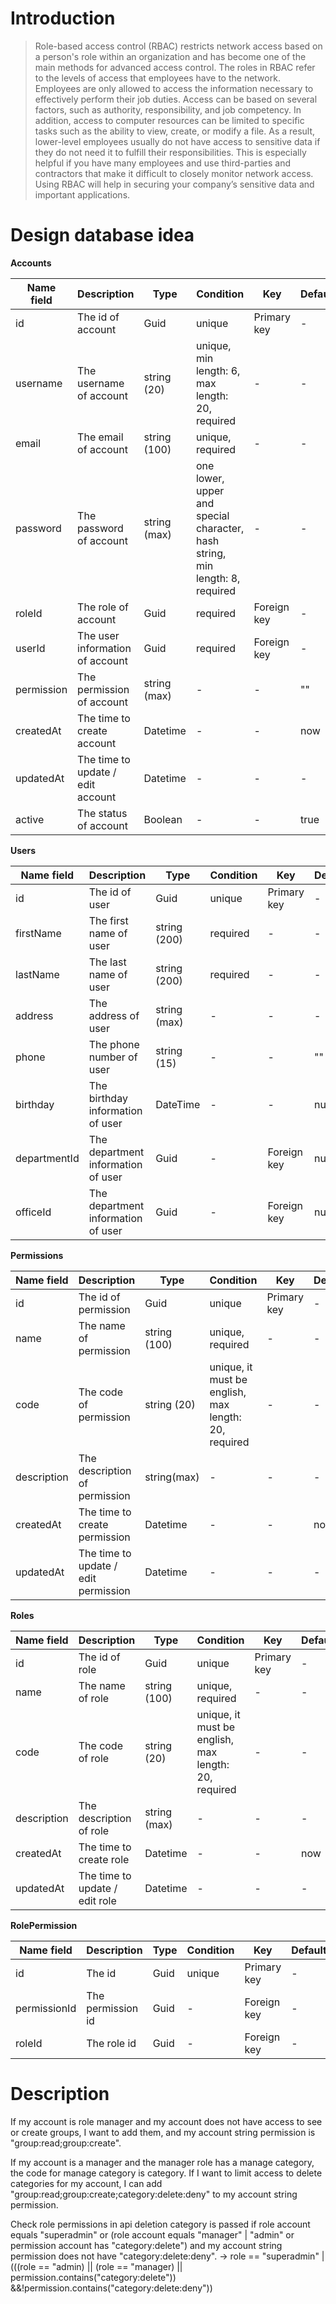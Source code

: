 # Introduction

> Role-based access control (RBAC) restricts network access based on a person's role within an organization and has become one of the main methods for advanced access control. The roles in RBAC refer to the levels of access that employees have to the network. Employees are only allowed to access the information necessary to effectively perform their job duties. Access can be based on several factors, such as authority, responsibility, and job competency. In addition, access to computer resources can be limited to specific tasks such as the ability to view, create, or modify a file. As a result, lower-level employees usually do not have access to sensitive data if they do not need it to fulfill their responsibilities. This is especially helpful if you have many employees and use third-parties and contractors that make it difficult to closely monitor network access. Using RBAC will help in securing your company’s sensitive data and important applications.

# Design database idea

**Accounts**

| Name field | Description                       | Type         | Condition                                                                    | Key         | Default |
| ---------- | --------------------------------- | ------------ | ---------------------------------------------------------------------------- | ----------- | ------- |
| id         | The id of account                 | Guid         | unique                                                                       | Primary key | -       |
| username   | The username of account           | string (20)  | unique, min length: 6, max length: 20, required                              | -           | -       |
| email      | The email of account              | string (100) | unique, required                                                             | -           | -       |
| password   | The password of account           | string (max) | one lower, upper and special character, hash string, min length: 8, required | -           | -       |
| roleId     | The role of account               | Guid         | required                                                                     | Foreign key | -       |
| userId     | The user information of account   | Guid         | required                                                                     | Foreign key | -       |
| permission | The permission of account         | string (max) | -                                                                            | -           | ""      |
| createdAt  | The time to create account        | Datetime     | -                                                                            | -           | now     |
| updatedAt  | The time to update / edit account | Datetime     | -                                                                            | -           | -       |
| active     | The status of account             | Boolean      | -                                                                            | -           | true    |

**Users**

| Name field   | Description                        | Type         | Condition | Key         | Default |
| ------------ | ---------------------------------- | ------------ | --------- | ----------- | ------- |
| id           | The id of user                     | Guid         | unique    | Primary key | -       |
| firstName    | The first name of user             | string (200) | required  | -           | -       |
| lastName     | The last name of user              | string (200) | required  | -           | -       |
| address      | The address of user                | string (max) | -         | -           | -       |
| phone        | The phone number of user           | string (15)  | -         | -           | ""      |
| birthday     | The birthday information of user   | DateTime     | -         | -           | null    |
| departmentId | The department information of user | Guid         | -         | Foreign key | null    |
| officeId     | The department information of user | Guid         | -         | Foreign key | null    |

**Permissions**

| Name field  | Description                          | Type         | Condition                                            | Key         | Default |
| ----------- | ------------------------------------ | ------------ | ---------------------------------------------------- | ----------- | ------- |
| id          | The id of permission                 | Guid         | unique                                               | Primary key | -       |
| name        | The name of permission               | string (100) | unique, required                                     | -           | -       |
| code        | The code of permission               | string (20)  | unique, it must be english, max length: 20, required | -           | -       |
| description | The description of permission        | string(max)  | -                                                    | -           | -       |
| createdAt   | The time to create permission        | Datetime     | -                                                    | -           | now     |
| updatedAt   | The time to update / edit permission | Datetime     | -                                                    | -           | -       |

**Roles**

| Name field  | Description                    | Type         | Condition                                            | Key         | Default |
| ----------- | ------------------------------ | ------------ | ---------------------------------------------------- | ----------- | ------- |
| id          | The id of role                 | Guid         | unique                                               | Primary key | -       |
| name        | The name of role               | string (100) | unique, required                                     | -           | -       |
| code        | The code of role               | string (20)  | unique, it must be english, max length: 20, required | -           | -       |
| description | The description of role        | string (max) | -                                                    | -           | -       |
| createdAt   | The time to create role        | Datetime     | -                                                    | -           | now     |
| updatedAt   | The time to update / edit role | Datetime     | -                                                    | -           | -       |

**RolePermission**

| Name field   | Description       | Type | Condition | Key         | Default |
| ------------ | ----------------- | ---- | --------- | ----------- | ------- |
| id           | The id            | Guid | unique    | Primary key | -       |
| permissionId | The permission id | Guid | -         | Foreign key | -       |
| roleId       | The role id       | Guid | -         | Foreign key | -       |

# Description

If my account is role manager and my account does not have access to see or create groups, I want to add them, and my account string permission is "group:read;group:create".

If my account is a manager and the manager role has a manage category, the code for manage category is category. If I want to limit access to delete categories for my account, I can add "group:read;group:create;category:delete:deny" to my account string permission.

Check role permissions in api deletion category is passed if role account equals "superadmin" or (role account equals "manager" | "admin" or permission account has "category:delete") and my account string permission does not have "category:delete:deny".
-> role == "superadmin" | (((role == "admin) || (role == "manager) || permission.contains("category:delete")) &&!permission.contains("category:delete:deny"))
